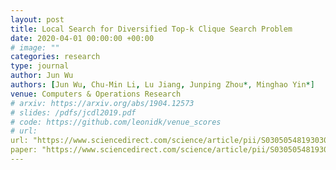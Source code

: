 ```yaml
---
layout: post
title: Local Search for Diversified Top-k Clique Search Problem
date: 2020-04-01 00:00:00 +00:00
# image: ""
categories: research
type: journal
author: Jun Wu
authors: [Jun Wu, Chu-Min Li, Lu Jiang, Junping Zhou*, Minghao Yin*]
venue: Computers & Operations Research
# arxiv: https://arxiv.org/abs/1904.12573
# slides: /pdfs/jcdl2019.pdf
# code: https://github.com/leonidk/venue_scores
# url: 
url: "https://www.sciencedirect.com/science/article/pii/S0305054819303090"
paper: "https://www.sciencedirect.com/science/article/pii/S0305054819303090/pdfft?md5=4ac5a8cbe9dfd864131cee78a8ebfecf&pid=1-s2.0-S0305054819303090-main.pdf"
---
```

